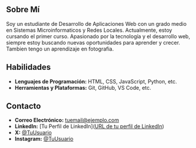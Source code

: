 ## Sobre Mí

Soy un estudiante de Desarrollo de Aplicaciones Web con un grado medio en Sistemas Microinformaticos y Redes Locales. Actualmente, estoy cursando el primer curso. Apasionado por la tecnología y el desarrollo web, siempre estoy buscando nuevas oportunidades para aprender y crecer. Tambien tengo un aprendizaje en fotografia.



## Habilidades

- **Lenguajes de Programación:** HTML, CSS, JavaScript, Python, etc.
- **Herramientas y Plataformas:** Git, GitHub, VS Code, etc.

## Contacto

- **Correo Electrónico:** [tuemail@ejemplo.com](alexviclop@gmail.com)
- **LinkedIn:** [Tu Perfil de LinkedIn]([URL de tu perfil de LinkedIn](https://www.linkedin.com/in/alex-vicente-lopez-083821309/))
- **X:** [@TuUsuario](https://x.com/aleexx_005)
- **Instagram:** [@TuUsuario](https://www.instagram.com/aleexx_005/)

